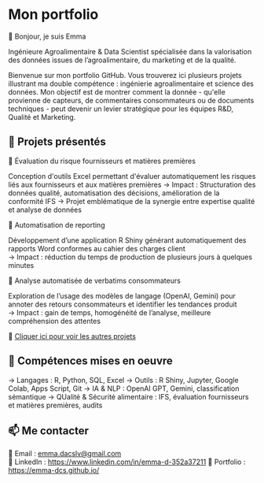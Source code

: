 # Mon portfolio
👋 Bonjour, je suis Emma

Ingénieure Agroalimentaire & Data Scientist spécialisée dans la valorisation des données issues de l’agroalimentaire, du marketing et de la qualité.

Bienvenue sur mon portfolio GitHub.
Vous trouverez ici plusieurs projets illustrant ma double compétence : ingénierie agroalimentaire et science des données.
Mon objectif est de montrer comment la donnée - qu'elle provienne de capteurs, de commentaires consommateurs ou de documents techniques - peut devenir un levier stratégique pour les équipes R&D, Qualité et Marketing.

## 🚀 Projets présentés 
🔹 Évaluation du risque fournisseurs et matières premières

Conception d'outils Excel permettant d'évaluer automatiquement les risques liés aux fournisseurs et aux matières premières
→ Impact : Structuration des données qualité, automatisation des décisions, amélioration de la conformité IFS
→ Projet emblématique de la synergie entre expertise qualité et analyse de données

🔹 Automatisation de reporting

Développement d’une application R Shiny générant automatiquement des rapports Word conformes au cahier des charges client  
→ Impact : réduction du temps de production de plusieurs jours à quelques minutes

🔹 Analyse automatisée de verbatims consommateurs

Exploration de l’usage des modèles de langage (OpenAI, Gemini) pour annoter des retours consommateurs et identifier les tendances produit  
→ Impact : gain de temps, homogénéité de l’analyse, meilleure compréhension des attentes

🔹 [Cliquer ici pour voir les autres projets](https://emma-dcs.github.io/projets)

## 🧠 Compétences mises en oeuvre
→ Langages : R, Python, SQL, Excel
→ Outils : R Shiny, Jupyter, Google Colab, Apps Script, Git
→ IA & NLP : OpenAI GPT, Gemini, classification sémantique
→ QUalité & Sécurité alimentaire : IFS, évaluation fournisseurs et matières premières, audits

## 📫 Me contacter

📩 Email : emma.dacslv@gmail.com  
💼 LinkedIn : https://www.linkedin.com/in/emma-d-352a37211
🔗 Portfolio : https://emma-dcs.github.io/ 
